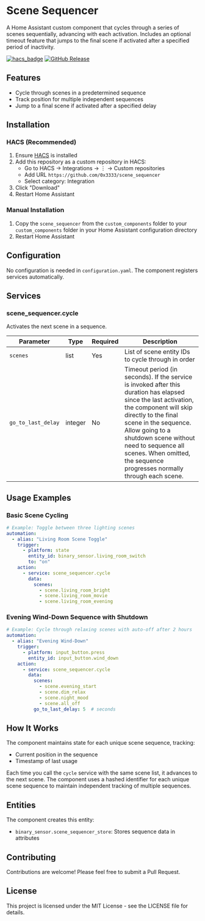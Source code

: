 # Scene Sequencer

A Home Assistant custom component that cycles through a series of scenes sequentially, advancing with each activation. Includes an optional timeout feature that jumps to the final scene if activated after a specified period of inactivity.

[![hacs_badge](https://img.shields.io/badge/HACS-Custom-orange.svg)](https://github.com/custom-components/hacs)
[![GitHub Release](https://img.shields.io/github/release/0x3333/scene_sequencer.svg)](https://github.com/0x3333/scene_sequencer/releases)

## Features

- Cycle through scenes in a predetermined sequence
- Track position for multiple independent sequences
- Jump to a final scene if activated after a specified delay

## Installation

### HACS (Recommended)

1. Ensure [HACS](https://hacs.xyz/) is installed
2. Add this repository as a custom repository in HACS:
   - Go to HACS → Integrations → ⋮ → Custom repositories
   - Add URL `https://github.com/0x3333/scene_sequencer`
   - Select category: Integration
3. Click "Download"
4. Restart Home Assistant

### Manual Installation

1. Copy the `scene_sequencer` from the `custom_components` folder to your `custom_components` folder in your 
Home Assistant configuration directory
2. Restart Home Assistant

## Configuration

No configuration is needed in `configuration.yaml`. The component registers services automatically.

## Services

### scene_sequencer.cycle

Activates the next scene in a sequence.

| Parameter | Type | Required | Description |
| --------- | ---- | -------- | ----------- |
| `scenes` | list | Yes | List of scene entity IDs to cycle through in order |
| `go_to_last_delay` | integer | No | Timeout period (in seconds). If the service is invoked after this duration has elapsed since the last activation, the component will skip directly to the final scene in the sequence. Allow going to a shutdown scene without need to sequence all scenes. When omitted, the sequence progresses normally through each scene. |

## Usage Examples

### Basic Scene Cycling

```yaml
# Example: Toggle between three lighting scenes
automation:
  - alias: "Living Room Scene Toggle"
    trigger:
      - platform: state
        entity_id: binary_sensor.living_room_switch
        to: "on"
    action:
      - service: scene_sequencer.cycle
        data:
          scenes:
            - scene.living_room_bright
            - scene.living_room_movie
            - scene.living_room_evening
```

### Evening Wind-Down Sequence with Shutdown

```yaml
# Example: Cycle through relaxing scenes with auto-off after 2 hours
automation:
  - alias: "Evening Wind-Down"
    trigger:
      - platform: input_button.press
        entity_id: input_button.wind_down
    action:
      - service: scene_sequencer.cycle
        data:
          scenes:
            - scene.evening_start
            - scene.dim_relax
            - scene.night_mood
            - scene.all_off
          go_to_last_delay: 5  # seconds
```

## How It Works

The component maintains state for each unique scene sequence, tracking:
- Current position in the sequence
- Timestamp of last usage

Each time you call the `cycle` service with the same scene list, it advances to the next scene. The component uses a hashed identifier for each unique scene sequence to maintain independent tracking of multiple sequences.

## Entities

The component creates this entity:

- `binary_sensor.scene_sequencer_store`: Stores sequence data in attributes

## Contributing

Contributions are welcome! Please feel free to submit a Pull Request.

## License

This project is licensed under the MIT License - see the LICENSE file for details.